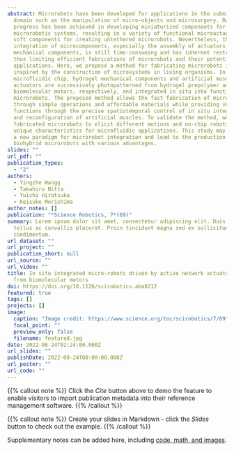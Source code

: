 ```yaml
---
abstract: Microrobots have been developed for applications in the submillimeter
  domain such as the manipulation of micro-objects and microsurgery. Rapid
  progress has been achieved in developing miniaturized components for
  microrobotic systems, resulting in a variety of functional microactuators and
  soft components for creating untethered microrobots. Nevertheless, the
  integration of microcomponents, especially the assembly of actuators and
  mechanical components, is still time-consuming and has inherent restrictions,
  thus limiting efficient fabrications of microrobots and their potential
  applications. Here, we propose a method for fabricating microrobots in situ
  inspired by the construction of microsystems in living organisms. In a
  microfluidic chip, hydrogel mechanical components and artificial muscle
  actuators are successively photopatterned from hydrogel prepolymer and
  biomolecular motors, respectively, and integrated in situ into functional
  microrobots. The proposed method allows the fast fabrication of microrobots
  through simple operations and affordable materials while providing versatile
  functions through the precise spatiotemporal control of in situ integration
  and reconfiguration of artificial muscles. To validate the method, we
  fabricated microrobots to elicit different motions and on-chip robots with
  unique characteristics for microfluidic applications. This study may establish
  a new paradigm for microrobot integration and lead to the production of unique
  biohybrid microrobots with various advantages.
slides: ""
url_pdf: ""
publication_types:
  - "2"
authors:
  - Yingzhe Wangg
  - Takahiro Nitta
  - Yuichi Hiratsuka
  - Keisuke Morishima
author_notes: []
publication: "*Science Robotics, 7*(69)"
summary: Lorem ipsum dolor sit amet, consectetur adipiscing elit. Duis posuere
  tellus ac convallis placerat. Proin tincidunt magna sed ex sollicitudin
  condimentum.
url_dataset: ""
url_project: ""
publication_short: null
url_source: ""
url_video: ""
title: In situ integrated micro-robots driven by active network actuator built
  from biomolecular motors
doi: https://doi.org/10.1126/scirobotics.aba8212
featured: true
tags: []
projects: []
image:
  caption: "Image credit: https://www.science.org/toc/scirobotics/7/69"
  focal_point: ""
  preview_only: false
  filename: featured.jpg
date: 2022-08-24T02:24:00.000Z
url_slides: ""
publishDate: 2022-08-24T00:00:00.000Z
url_poster: ""
url_code: ""
---
```


{{% callout note %}}
Click the _Cite_ button above to demo the feature to enable visitors to import publication metadata into their reference management software.
{{% /callout %}}

{{% callout note %}}
Create your slides in Markdown - click the _Slides_ button to check out the example.
{{% /callout %}}

Supplementary notes can be added here, including [code, math, and images](https://wowchemy.com/docs/writing-markdown-latex/).
